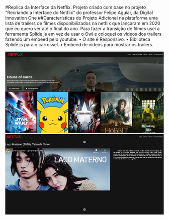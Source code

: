 #Replica da Interface da Netflix.
Projeto criado com base no projeto "Recriando a Interface do Netflix" do professor Felipe Aguiar, da Digital Innovation One
##Características do Projeto
Adicionei na plataforma uma lista de trailers de filmes disponibilizados na netflix que lançaram em 2020 que eu quero ver até o final do ano. Para fazer a transição de filmes usei a ferramenta Splide.js em vez de usar o Owl e coloquei os vídeos dos trailers fazendo um embeed pelo youtube.
    • O site é Responsivo.
    • Biblioteca Splide.js para o carrossel.
    • Embeed de vídeos para mostrar os trailers.

![Doc1](img/doc1.jpg)
![Doc2](img/doc2.png)
